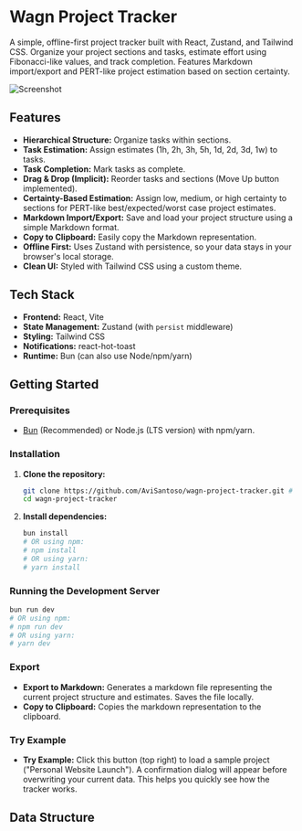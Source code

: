 # Wagn Project Tracker

A simple, offline-first project tracker built with React, Zustand, and Tailwind CSS. Organize your project sections and tasks, estimate effort using Fibonacci-like values, and track completion. Features Markdown import/export and PERT-like project estimation based on section certainty.

![Screenshot](placeholder.png) <!-- TODO: Add a screenshot of your app -->

## Features

- **Hierarchical Structure:** Organize tasks within sections.
- **Task Estimation:** Assign estimates (1h, 2h, 3h, 5h, 1d, 2d, 3d, 1w) to tasks.
- **Task Completion:** Mark tasks as complete.
- **Drag & Drop (Implicit):** Reorder tasks and sections (Move Up button implemented).
- **Certainty-Based Estimation:** Assign low, medium, or high certainty to sections for PERT-like best/expected/worst case project estimates.
- **Markdown Import/Export:** Save and load your project structure using a simple Markdown format.
- **Copy to Clipboard:** Easily copy the Markdown representation.
- **Offline First:** Uses Zustand with persistence, so your data stays in your browser's local storage.
- **Clean UI:** Styled with Tailwind CSS using a custom theme.

## Tech Stack

- **Frontend:** React, Vite
- **State Management:** Zustand (with `persist` middleware)
- **Styling:** Tailwind CSS
- **Notifications:** react-hot-toast
- **Runtime:** Bun (can also use Node/npm/yarn)

## Getting Started

### Prerequisites

- [Bun](https://bun.sh/) (Recommended) or Node.js (LTS version) with npm/yarn.

### Installation

1.  **Clone the repository:**

    ```bash
    git clone https://github.com/AviSantoso/wagn-project-tracker.git # <-- TODO: Update this URL
    cd wagn-project-tracker
    ```

2.  **Install dependencies:**
    ```bash
    bun install
    # OR using npm:
    # npm install
    # OR using yarn:
    # yarn install
    ```

### Running the Development Server

```bash
bun run dev
# OR using npm:
# npm run dev
# OR using yarn:
# yarn dev
```

### Export

- **Export to Markdown:** Generates a markdown file representing the current project structure and estimates. Saves the file locally.
- **Copy to Clipboard:** Copies the markdown representation to the clipboard.

### Try Example

- **Try Example:** Click this button (top right) to load a sample project ("Personal Website Launch"). A confirmation dialog will appear before overwriting your current data. This helps you quickly see how the tracker works.

## Data Structure

